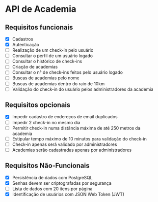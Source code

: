# API de Academia

## Requisitos funcionais

- [x] Cadastros
- [x] Autenticação
- [ ] Realização de um check-in pelo usuário
- [ ] Consultar o perfil de um usuário logado
- [ ] Consultar o histórico de check-ins
- [ ] Criação de academias
- [ ] Consultar o n° de check-ins feitos pelo usuário logado
- [ ] Buscas de academias pelo nome
- [ ] Buscas de academias dentro do raio de 10km
- [ ] Validação do check-in do usuário pelos administradores da academia

## Requisitos opcionais

- [x] Impedir cadastro de endereços de email duplicados
- [ ] Impedir 2 check-in no mesmo dia
- [ ] Permitir check-in numa distância máxima de até 250 metros da academia
- [ ] Estipular tempo máximo de 10 minutos para validação do check-in
- [ ] Check-in apenas será validado por administradores
- [ ] Academias serão cadastradas apenas por administradores

## Requisitos Não-Funcionais

- [x] Persistência de dados com PostgreSQL
- [x] Senhas devem ser criptografadas por segurança
- [ ] Lista de dados com 20 itens por página
- [x] Identificação de usuários com JSON Web Token (JWT)
